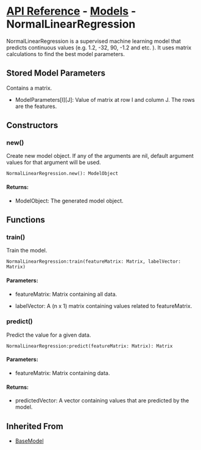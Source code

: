 # [API Reference](../../API.md) - [Models](../Models.md) - NormalLinearRegression

NormalLinearRegression is a supervised machine learning model that predicts continuous values (e.g. 1.2, -32, 90, -1.2 and etc. ). It uses matrix calculations to find the best model parameters.

## Stored Model Parameters

Contains a matrix.  

* ModelParameters[I][J]: Value of matrix at row I and column J. The rows are the features.

## Constructors

### new()

Create new model object. If any of the arguments are nil, default argument values for that argument will be used.

```
NormalLinearRegression.new(): ModelObject
```

#### Returns:

* ModelObject: The generated model object.

## Functions

### train()

Train the model.

```
NormalLinearRegression:train(featureMatrix: Matrix, labelVector: Matrix)
```

#### Parameters:

* featureMatrix: Matrix containing all data.

* labelVector: A (n x 1) matrix containing values related to featureMatrix.

### predict()

Predict the value for a given data.

```
NormalLinearRegression:predict(featureMatrix: Matrix): Matrix
```

#### Parameters:

* featureMatrix: Matrix containing data.

#### Returns:

* predictedVector: A vector containing values that are predicted by the model.

## Inherited From

* [BaseModel](BaseModel.md)
